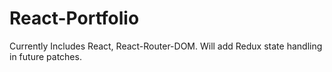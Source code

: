 # React-Portfolio
Currently Includes React, React-Router-DOM. Will add Redux state handling in future patches.
